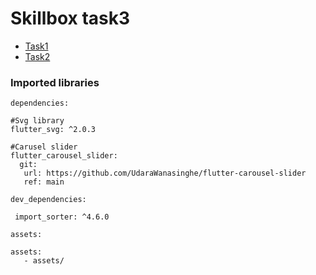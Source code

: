 # Skillbox task3

- [Task1](</lib/task1/task1.dart/>)
- [Task2](</lib/task2/main.dart/>)

### Imported libraries


`dependencies:`

```
#Svg library
flutter_svg: ^2.0.3

#Carusel slider
flutter_carousel_slider:
  git:
   url: https://github.com/UdaraWanasinghe/flutter-carousel-slider
   ref: main

```

`dev_dependencies:`

```
 import_sorter: ^4.6.0
```

`assets:`

```
assets:
   - assets/
```
